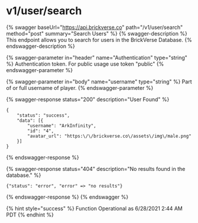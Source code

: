 # v1/user/search

{% swagger baseUrl="https://api.brickverse.co" path="/v1/user/search" method="post" summary="Search Users" %}
{% swagger-description %}
This endpoint allows you to search for users in the BrickVerse Database.
{% endswagger-description %}

{% swagger-parameter in="header" name="Authentication" type="string" %}
Authentication token. For public usage use token "public"
{% endswagger-parameter %}

{% swagger-parameter in="body" name="username" type="string" %}
Part of or full username of player.
{% endswagger-parameter %}

{% swagger-response status="200" description="User Found" %}
```
{
    "status": "success",
    "data": [{
        "username": "ArkInfinity",
        "id": "4",
        "avatar_url": "https:\/\/brickverse.co\/assets\/img\/male.png"
    }]
}
```
{% endswagger-response %}

{% swagger-response status="404" description="No results found in the database." %}
```
{"status": "error", "error" => "no results"}
```
{% endswagger-response %}
{% endswagger %}

{% hint style="success" %}
Function Operational as 6/28/2021 2:44 AM PDT
{% endhint %}
